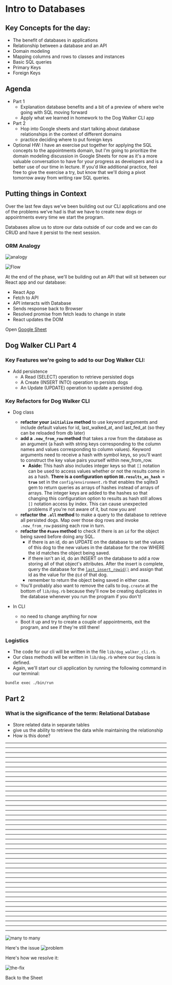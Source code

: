 # Intro to Databases

## Key Concepts for the day:

- The benefit of databases in applications
- Relationship between a database and an API
- Domain modeling
- Mapping columns and rows to classes and instances
- Basic SQL queries
- Primary Keys
- Foreign Keys

## Agenda

- Part 1 
  - Explanation  database benefits 
  and a bit of a preview of where we’re going with SQL moving forward
  - Apply what we learned in homework to the Dog Walker CLI app
- Part 2 
  - Hop into Google sheets and start talking about database relationships in the context of different domains
  - practice deciding where to put foreign keys
- Optional HW: I have an exercise put together for applying the SQL concepts to the appointments domain, but I'm going to prioritize the domain modeling discussion in Google Sheets for now as it's a more valuable conversation to have for your progress as developers and is a better use of our time in lecture. If you'd like additional practice, feel free to give the exercise a try, but know that we'll doing a pivot tomorrow away from writing raw SQL queries.

## Putting things in Context
Over the last few days we’ve been building out our CLI applications and one of the problems we’ve had is that we have to create new dogs or appointments every time we start the program.

Databases allow us to store our data outside of our code and we can do CRUD and have it persist to the next session.

### ORM Analogy
![analogy](./analogy.drawio.svg)

![Flow](./object-method-sql-query-return.drawio.svg)

At the end of the phase, we'll be building out an API that will sit between our React app and our database:

- React App
- Fetch to API
- API interacts with Database
- Sends response back to Browser
- Resolved promise from fetch leads to change in state
- React updates the DOM


Open [Google Sheet](https://docs.google.com/spreadsheets/d/1XV8ixdHveb2Z5aOMQknPdsNCNmo3JZvXX4criCrNXAo/edit#gid=0)

## Dog Walker CLI Part 4
### Key Features we're going to add to our Dog Walker CLI:

- Add persistence
  - A Read (SELECT) operation to retrieve persisted dogs
  - A Create (INSERT INTO) operation to persists dogs
  - An Update (UPDATE) operation to update a persisted dog.

### Key Refactors for Dog Walker CLI

- Dog class
  - **refactor your `initialize` method** to use keyword arguments and include default values for id, last_walked_at, and last_fed_at (so they can be reloaded from db later)
  - **add a `.new_from_row` method** that takes a row from the database as an argument (a hash with string keys corresponding to the column names and values corresponding to column values). Keyword arguments need to receive a hash with symbol keys, so you'll want to construct the key value pairs yourself within new_from_row. 
    - **Aside:** This hash also includes integer keys so that `[]` notation can be used to access values whether or not the results come in as a hash. **There is a configuration option `DB.results_as_hash = true`** set in the `config/environment.rb` that enables the sqlite3 gem to return queries as arrays of hashes instead of arrays of arrays. The integer keys are added to the hashes so that changing this configuration option to results as hash still allows `[]` notation access by index. This can cause unexpected problems if you're not aware of it, but now you are!
  - **refactor the `.all` method** to make a query to the database to retrieve all persisted dogs. Map over those dog rows and invoke `.new_from_row` passing each row in turn.
  - **refactor the `#save` method** to check if there is an `id` for the object being saved before doing any SQL.
    - if there is an id, do an UPDATE on the database to set the values of this dog to the new values in the database for the row WHERE the id matches the object being saved.
    - if there isn't an id, do an INSERT on the database to add a row storing all of that object's attributes. After the insert is complete, query the database for the [`last_insert_rowid()`](https://www.w3resource.com/sqlite/core-functions-last_insert_rowid.php) and assign that id as the value for the `@id` of that dog.
    - remember to return the object being saved in either case.
  - You'll probably also want to remove the calls to `Dog.create` at the bottom of `lib/dog.rb` because they'll now be creating duplicates in the database whenever you run the program if you don't!
  
- In CLI
  - no need to change anything for now
  - Boot it up and try to create a couple of appointments, exit the program, and see if they're still there!

### Logistics

- The code for our cli will be written in the file `lib/dog_walker_cli.rb`. 
- Our class methods will be written in `lib/dog.rb` where our `Dog` class is defined.
- Again, we'll start our cli application by running the following command in our terminal:

```bash
bundle exec ./bin/run
```


## Part 2

### What is the significance of the term: Relational Database 

- Store related data in separate tables
- give us the ability to retrieve the data while maintaining the relationship
- How is this done?
--------------------------------------
--------------------------------------
--------------------------------------
--------------------------------------
--------------------------------------
--------------------------------------
--------------------------------------
--------------------------------------
--------------------------------------
--------------------------------------
--------------------------------------
--------------------------------------
--------------------------------------
--------------------------------------
--------------------------------------
--------------------------------------
--------------------------------------
--------------------------------------
--------------------------------------
--------------------------------------
--------------------------------------
--------------------------------------
--------------------------------------
--------------------------------------
--------------------------------------
--------------------------------------
--------------------------------------
--------------------------------------
--------------------------------------
--------------------------------------
--------------------------------------
--------------------------------------
--------------------------------------
--------------------------------------
--------------------------------------
--------------------------------------
--------------------------------------
--------------------------------------
--------------------------------------
--------------------------------------
![many to many](./many-to-many.drawio.svg)

Here's the issue
![problem](./the-problem.drawio.svg)

Here's how we resolve it:

![the-fix](./the-fix.drawio.svg)

Back to the Sheet